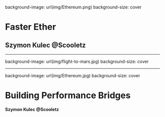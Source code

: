 ﻿background-image: url(img/Ethereum.png)
background-size: cover

# Faster Ether

## Szymon Kulec @Scooletz

---

background-image: url(img/flight-to-mars.jpg)
background-size: cover

---

background-image: url(img/Ethereum.jpg)
background-size: cover

# Building Performance Bridges

#### Szymon Kulec @Scooletz